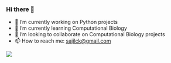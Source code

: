 ### Hi there 👋

- 🔭 I’m currently working on Python projects
- 🌱 I’m currently learning Computational Biology
- 👯 I’m looking to collaborate on Computational Biology projects
- 📫 How to reach me: sajilck@gmail.com

![](https://komarev.com/ghpvc/?username=cksajil)
